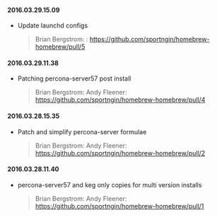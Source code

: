 #### 2016.03.29.15.09
* Update launchd configs

  > Brian Bergstrom: : https://github.com/sportngin/homebrew-homebrew/pull/5

#### 2016.03.29.11.38
* Patching percona-server57 post install

  > Brian Bergstrom: Andy Fleener: https://github.com/sportngin/homebrew-homebrew/pull/4

#### 2016.03.28.15.35
* Patch and simplify percona-server formulae

  > Brian Bergstrom: Andy Fleener: https://github.com/sportngin/homebrew-homebrew/pull/2

#### 2016.03.28.11.40
* percona-server57 and keg only copies for multi version installs

  > Brian Bergstrom: Andy Fleener: https://github.com/sportngin/homebrew-homebrew/pull/1

